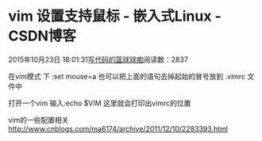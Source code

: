 
# vim 设置支持鼠标 - 嵌入式Linux - CSDN博客

2015年10月23日 18:01:31[写代码的篮球球痴](https://me.csdn.net/weiqifa0)阅读数：2837


在vim模式 下
:set mouse=a
也可以把上面的语句去掉起始的冒号放到 .vimrc 文件中

打开一个vim 输入:echo $VIM
这里就会打印出vimrc的位置

vim的一些配置相关
http://www.cnblogs.com/ma6174/archive/2011/12/10/2283393.html


